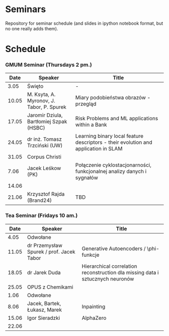 # Seminars
Repository for seminar schedule (and slides in ipython notebook format, but no one really adds them).

# Schedule
### GMUM Seminar (Thursdays 2 pm.)
| Date  | Speaker                                            | Title                                                      |
|-------|----------------------------------------------------|----------------------------------------------------------- |
|  3.05 | Święto                                             | -                                                          |
| 10.05 | M. Ksyta, A. Myronov, J. Tabor, P. Spurek          | Miary podobieństwa obrazów - przegląd                      |
| 17.05 | Jaromir Dziula, Bartłomiej Szpak (HSBC)            | Risk Problems and ML applications within a Bank            |
| 24.05 | dr inż. Tomasz Trzciński (UW)                      | Learning binary local feature descriptors - their evolution and application in SLAM                                          |
| 31.05 | Corpus Christi                                     |                                                            |
|  7.06 | Jacek Leśkow (PK)                                  | Połączenie cyklostacjonarności, funkcjonalnej analizy danych i sygnałów                                                     |
| 14.06 |                                                    |                                                            |
| 21.06 | Krzysztof Rajda (Brand24)                          | TBD                                                        |


### Tea Seminar (Fridays 10 am.)
| Date  | Speaker                                            | Title                                                      |
|-------|----------------------------------------------------|----------------------------------------------------------- |     
|  4.05 | Odwołane                                           |                                                            |
| 11.05 | dr Przemysław Spurek / prof. Jacek Tabor           | Generative Autoencoders / \phi-funkcje                     |
| 18.05 | dr Jarek Duda                                      | Hierarchical correlation reconstruction dla missing data i sztucznych neuronów                                          |
| 25.05 | OPUS z Chemikami                                   |                                                            |
|  1.06 | Odwołane                                           |                                                            |
|  8.06 | Jacek, Bartek, Łukasz, Marek                       | Inpainting                                                 |
| 15.06 | Igor Sieradzki                                     | AlphaZero                                                  |
| 22.06 |                                                    |                                                            |

